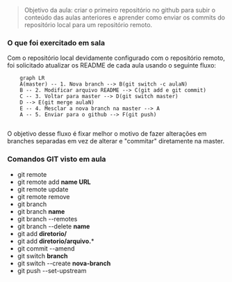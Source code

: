 > Objetivo da aula: criar o primeiro repositório no github para subir o conteúdo das aulas anteriores e aprender como enviar os commits do repositório local para um repositório remoto. 

### O que foi exercitado em sala
Com o repositório local devidamente configurado com o repositório remoto, foi solicitado atualizar os README de cada aula usando o seguinte fluxo:
```mermaid
    graph LR
    A(master) -- 1. Nova branch --> B(git switch -c aulaN)
    B -- 2. Modificar arquivo README --> C(git add e git commit)
    C -- 3. Voltar para master --> D(git switch master)
    D --> E(git merge aulaN)
    E -- 4. Mesclar a nova branch na master --> A
    A -- 5. Enviar para o github --> F(git push)
    
```
O objetivo desse fluxo é fixar melhor o motivo de fazer alterações em branches separadas em vez de alterar e "commitar" diretamente na master.

### Comandos GIT visto em aula
- git remote
- git remote add **name URL**
- git remote update
- git remote remove
- git branch
- git branch **name**
- git branch --remotes
- git branch --delete **name**
- git add **diretorio/**
- git add **diretorio/arquivo.***
- git commit --amend
- git switch **branch**
- git switch --create **nova-branch**
- git push --set-upstream
